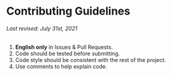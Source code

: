 # Contributing Guidelines

###### Last revised: July 31st, 2021

1. **English only** in Issues & Pull Requests.
2. Code should be tested before submitting.
3. Code style should be consistent with the rest of the project.
4. Use comments to help explain code.
